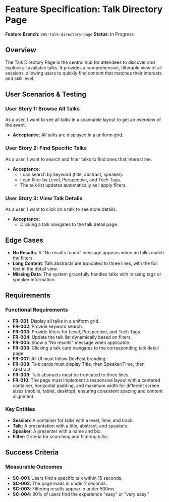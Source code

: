 # Feature Specification: Talk Directory Page

**Feature Branch**: `005-talk-directory-page` **Status**: In Progress

## Overview

The Talk Directory Page is the central hub for attendees to discover and explore all available talks. It provides a comprehensive, filterable view of all sessions, allowing users to quickly find content that matches their interests and skill level.

## User Scenarios & Testing

### User Story 1: Browse All Talks

As a user, I want to see all talks in a scannable layout to get an overview of the event.

- **Acceptance**: All talks are displayed in a uniform grid.

### User Story 2: Find Specific Talks

As a user, I want to search and filter talks to find ones that interest me.

- **Acceptance**:
  - I can search by keyword (title, abstract, speaker).
  - I can filter by Level, Perspective, and Tech Tags.
  - The talk list updates automatically as I apply filters.

### User Story 3: View Talk Details

As a user, I want to click on a talk to see more details.

- **Acceptance**:
  - Clicking a talk navigates to the talk detail page.

## Edge Cases

- **No Results**: A "No results found" message appears when no talks match the filters.
- **Long Content**: Talk abstracts are truncated to three lines, with the full text in the detail view.
- **Missing Data**: The system gracefully handles talks with missing tags or speaker information.

## Requirements

### Functional Requirements

- **FR-001**: Display all talks in a uniform grid.
- **FR-002**: Provide keyword search.
- **FR-003**: Provide filters for Level, Perspective, and Tech Tags.
- **FR-004**: Update the talk list dynamically based on filters.
- **FR-005**: Show a "No results" message when applicable.
- **FR-006**: Clicking a talk card navigates to the corresponding talk detail page.
- **FR-007**: All UI must follow DevFest branding.
- **FR-008**: Talk cards must display Title, then Speaker/Time, then Abstract.
- **FR-009**: Talk abstracts must be truncated to three lines.
- **FR-010**: The page must implement a responsive layout with a centered container, horizontal padding, and maximum width for different screen sizes (mobile, tablet, desktop), ensuring consistent spacing and content alignment.

### Key Entities

- **Session**: A container for talks with a level, time, and track.
- **Talk**: A presentation with a title, abstract, and speakers.
- **Speaker**: A presenter with a name and bio.
- **Filter**: Criteria for searching and filtering talks.

## Success Criteria

### Measurable Outcomes

- **SC-001**: Users find a specific talk within 15 seconds.
- **SC-002**: The page loads in under 2 seconds.
- **SC-003**: Filtering results appear in under 500ms.
- **SC-004**: 90% of users find the experience "easy" or "very easy."
